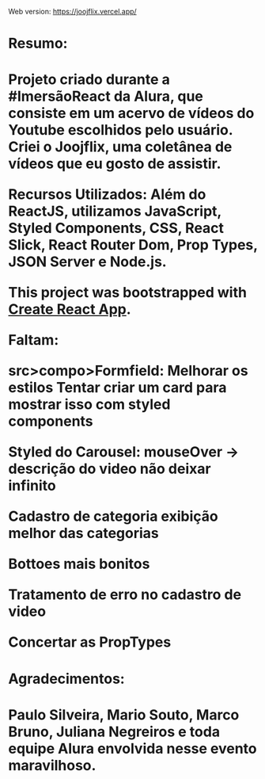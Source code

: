Web version: https://joojflix.vercel.app/ 

<h1>Resumo: <h1/>

Projeto criado durante a #ImersãoReact da Alura, que consiste em um acervo de vídeos do Youtube escolhidos pelo usuário. Criei o Joojflix, uma coletânea de vídeos que eu gosto de assistir. 

Recursos  Utilizados:
Além do ReactJS, utilizamos JavaScript, Styled Components, CSS, React Slick, React Router Dom, Prop Types, JSON Server e Node.js.

This project was bootstrapped with [Create React App](https://github.com/facebook/create-react-app).


Faltam: 

 src>compo>Formfield:
    Melhorar os estilos
    Tentar criar um card para mostrar isso com styled components

Styled do Carousel: 
    mouseOver -> descrição do video 
    não deixar infinito


Cadastro de categoria
    exibição melhor das categorias

Bottoes mais bonitos 

Tratamento de erro no cadastro de video

Concertar as PropTypes 

<h1>Agradecimentos:<h1/>
Paulo Silveira, Mario Souto, Marco Bruno, Juliana Negreiros e toda equipe Alura envolvida nesse evento maravilhoso.

